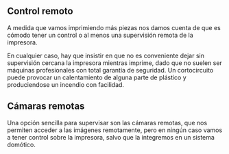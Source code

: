 ## Control remoto

A medida que vamos imprimiendo más piezas nos damos cuenta de que es cómodo tener un control o al menos una supervisión remota de la impresora.

En cualquier caso, hay que insistir en que no es conveniente dejar sin supervisión cercana la impresora mientras imprime, dado que no suelen ser máquinas profesionales con total garantía de seguridad. Un cortocircuito puede provocar un calentamiento de alguna parte de plástico y produciendose un incendio con facilidad.

## Cámaras remotas

Una opción sencilla para supervisar son las cámaras remotas, que nos permiten acceder a las imágenes remotamente, pero en ningún caso vamos a tener control sobre la impresora, salvo que la integremos en un sistema domótico.

